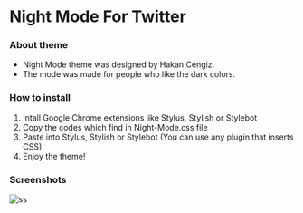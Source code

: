 # Night Mode For Twitter

### About theme

- Night Mode theme was designed by Hakan Cengiz.
- The mode was made for people who like the dark colors.

### How to install

1) Intall Google Chrome extensions like Stylus, Stylish or Stylebot
2) Copy the codes which find in Night-Mode.css file
3) Paste into Stylus, Stylish or Stylebot (You can use any plugin that inserts CSS)
4) Enjoy the theme!

### Screenshots

![ss](https://user-images.githubusercontent.com/8763357/29489441-fe8ef684-8529-11e7-86ab-0303e40ac93e.png)
